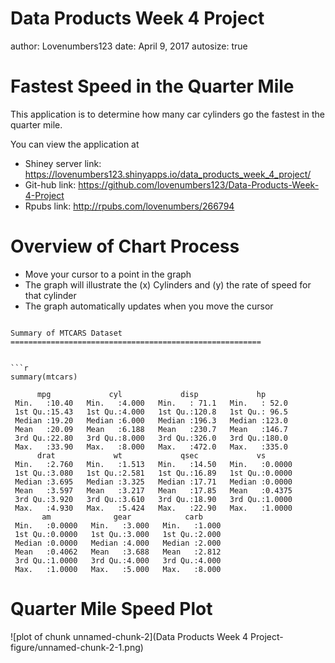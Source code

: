 Data Products Week 4 Project
========================================================
author: Lovenumbers123
date: April 9, 2017
autosize: true

Fastest Speed in the Quarter Mile
========================================================

This application is to determine how many car  cylinders go the fastest in the quarter mile.

You can view the application at

- Shiney server link:  https://lovenumbers123.shinyapps.io/data_products_week_4_project/
- Git-hub link: https://github.com/lovenumbers123/Data-Products-Week-4-Project
- Rpubs link:  http://rpubs.com/lovenumbers/266794


Overview of Chart Process
========================================================

- Move your cursor to a point in the graph
- The graph will illustrate the (x) Cylinders and (y) the rate of speed for that cylinder
- The graph automatically updates when you move the cursor
```

Summary of MTCARS Dataset
========================================================


```r
summary(mtcars)
```

```
      mpg             cyl             disp             hp       
 Min.   :10.40   Min.   :4.000   Min.   : 71.1   Min.   : 52.0  
 1st Qu.:15.43   1st Qu.:4.000   1st Qu.:120.8   1st Qu.: 96.5  
 Median :19.20   Median :6.000   Median :196.3   Median :123.0  
 Mean   :20.09   Mean   :6.188   Mean   :230.7   Mean   :146.7  
 3rd Qu.:22.80   3rd Qu.:8.000   3rd Qu.:326.0   3rd Qu.:180.0  
 Max.   :33.90   Max.   :8.000   Max.   :472.0   Max.   :335.0  
      drat             wt             qsec             vs        
 Min.   :2.760   Min.   :1.513   Min.   :14.50   Min.   :0.0000  
 1st Qu.:3.080   1st Qu.:2.581   1st Qu.:16.89   1st Qu.:0.0000  
 Median :3.695   Median :3.325   Median :17.71   Median :0.0000  
 Mean   :3.597   Mean   :3.217   Mean   :17.85   Mean   :0.4375  
 3rd Qu.:3.920   3rd Qu.:3.610   3rd Qu.:18.90   3rd Qu.:1.0000  
 Max.   :4.930   Max.   :5.424   Max.   :22.90   Max.   :1.0000  
       am              gear            carb      
 Min.   :0.0000   Min.   :3.000   Min.   :1.000  
 1st Qu.:0.0000   1st Qu.:3.000   1st Qu.:2.000  
 Median :0.0000   Median :4.000   Median :2.000  
 Mean   :0.4062   Mean   :3.688   Mean   :2.812  
 3rd Qu.:1.0000   3rd Qu.:4.000   3rd Qu.:4.000  
 Max.   :1.0000   Max.   :5.000   Max.   :8.000  
```

Quarter Mile Speed Plot
========================================================

![plot of chunk unnamed-chunk-2](Data Products Week 4 Project-figure/unnamed-chunk-2-1.png)
